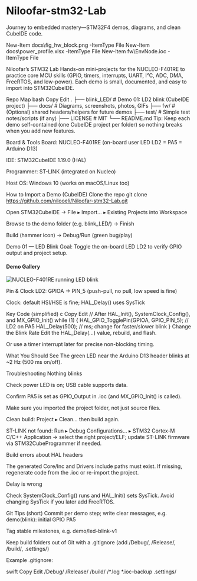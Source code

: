 # Niloofar-stm32-Lab
Journey to embedded mastery—STM32F4 demos, diagrams, and clean CubeIDE code.

New-Item docs\fig_hw_block.png    -ItemType File
New-Item docs\power_profile.xlsx  -ItemType File
New-Item fw\EnvNode.ioc           -ItemType File

Niloofar’s STM32 Lab
Hands-on mini-projects for the NUCLEO-F401RE to practice core MCU skills (GPIO, timers, interrupts, UART, I²C, ADC, DMA, FreeRTOS, and low-power). Each demo is small, documented, and easy to import into STM32CubeIDE.

Repo Map
bash
Copy
Edit
.
├── blink_LED/          # Demo 01: LD2 blink (CubeIDE project)
├── docs/               # Diagrams, screenshots, photos, GIFs
├── fw/                 # (Optional) shared headers/helpers for future demos
├── test/               # Simple test notes/scripts (if any)
├── LICENSE             # MIT
└── README.md
Tip: Keep each demo self-contained (one CubeIDE project per folder) so nothing breaks when you add new features.

Board & Tools
Board: NUCLEO-F401RE (on-board user LED LD2 = PA5 = Arduino D13)

IDE: STM32CubeIDE 1.19.0 (HAL)

Programmer: ST-LINK (integrated on Nucleo)

Host OS: Windows 10 (works on macOS/Linux too)

How to Import a Demo (CubeIDE)
Clone the repo
git clone https://github.com/nilooeli/Niloofar-stm32-Lab.git

Open STM32CubeIDE → File ▸ Import… ▸ Existing Projects into Workspace

Browse to the demo folder (e.g. blink_LED/) → Finish

Build (hammer icon) → Debug/Run (green bug/play)

Demo 01 — LED Blink
Goal: Toggle the on-board LED LD2 to verify GPIO output and project setup.
#### Demo Gallery
![NUCLEO-F401RE running LED blink](<docs/led blink nucleo.jpg>)

Pin & Clock
LD2: GPIOA → PIN_5 (push-pull, no pull, low speed is fine)

Clock: default HSI/HSE is fine; HAL_Delay() uses SysTick

Key Code (simplified)
c
Copy
Edit
// After HAL_Init(), SystemClock_Config(), and MX_GPIO_Init()
while (1) {
    HAL_GPIO_TogglePin(GPIOA, GPIO_PIN_5); // LD2 on PA5
    HAL_Delay(500); // ms; change for faster/slower blink
}
Change the Blink Rate
Edit the HAL_Delay(…) value, rebuild, and flash.

Or use a timer interrupt later for precise non-blocking timing.

What You Should See
The green LED near the Arduino D13 header blinks at ~2 Hz (500 ms on/off).

Troubleshooting
Nothing blinks

Check power LED is on; USB cable supports data.

Confirm PA5 is set as GPIO_Output in .ioc (and MX_GPIO_Init() is called).

Make sure you imported the project folder, not just source files.

Clean build: Project ▸ Clean… then build again.

ST-LINK not found: Run ▸ Debug Configurations… ▸ STM32 Cortex-M C/C++ Application → select the right project/ELF; update ST-LINK firmware via STM32CubeProgrammer if needed.

Build errors about HAL headers

The generated Core/Inc and Drivers include paths must exist. If missing, regenerate code from the .ioc or re-import the project.

Delay is wrong

Check SystemClock_Config() runs and HAL_Init() sets SysTick. Avoid changing SysTick if you later add FreeRTOS.

Git Tips (short)
Commit per demo step; write clear messages, e.g. demo(blink): initial GPIO PA5

Tag stable milestones, e.g. demo/led-blink-v1

Keep build folders out of Git with a .gitignore (add /Debug/, /Release/, /build/, .settings/)

Example .gitignore:

swift
Copy
Edit
/Debug/
/Release/
/build/
/*.log
*.ioc-backup
.settings/
